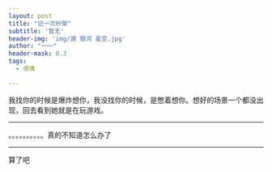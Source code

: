 ```yaml
---
layout: post
title: "记一次吵架"
subtitle: '暂无'
header-img: 'img/湖 银河 星空.jpg'
author: "一一"
header-mask: 0.3
tags:
  - 感情

---
```

我找你的时候是爆炸想你，我没找你的时候，是憋着想你。想好的场景一个都没出现，回去看到她就是在玩游戏。

---
。。。。。。。。。。真的不知道怎么办了

---
算了吧
